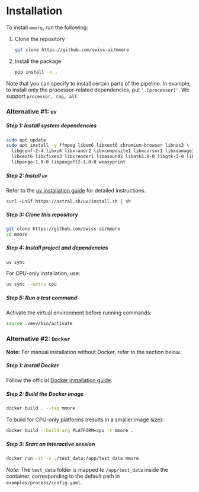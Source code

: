 # Installation

To install `mmore`, run the following:

1. Clone the repository
   ```bash
   git clone https://github.com/swiss-ai/mmore
   ```

2. Install the package
   ```bash
   pip install -e .
   ```

Note that you can specify to install certain parts of the pipeline. In example, to install only the processor-related dependencies, put `'.[processor]'`. We support `processor, rag, all`.

### Alternative #1: `uv`

##### Step 1: Install system dependencies

```bash
sudo apt update
sudo apt install -y ffmpeg libsm6 libxext6 chromium-browser libnss3 \
  libgconf-2-4 libxi6 libxrandr2 libxcomposite1 libxcursor1 libxdamage1 \
  libxext6 libxfixes3 libxrender1 libasound2 libatk1.0-0 libgtk-3-0 libreoffice \
  libpango-1.0-0 libpangoft2-1.0-0 weasyprint
```

##### Step 2: Install `uv`

Refer to the [uv installation guide](https://docs.astral.sh/uv/getting-started/installation/) for detailed instructions.
```
curl -LsSf https://astral.sh/uv/install.sh | sh
```

##### Step 3: Clone this repository

```bash
git clone https://github.com/swiss-ai/mmore
cd mmore
```

##### Step 4: Install project and dependencies

```bash
uv sync
```

For CPU-only installation, use:

```bash
uv sync --extra cpu
```

##### Step 5: Run a test command

Activate the virtual environment before running commands:

```bash
source .venv/bin/activate
```
### Alternative #2: `Docker`

**Note:** For manual installation without Docker, refer to the section below.

##### Step 1: Install Docker

Follow the official [Docker installation guide](https://docs.docker.com/get-started/get-docker/).

##### Step 2: Build the Docker image

```bash
docker build . --tag mmore
```

To build for CPU-only platforms (results in a smaller image size):

```bash
docker build --build-arg PLATFORM=cpu -t mmore .
```

##### Step 3: Start an interactive session

```bash
docker run -it -v ./test_data:/app/test_data mmore
```

*Note:* The `test_data` folder is mapped to `/app/test_data` inside the container, corresponding to the default path in `examples/process/config.yaml`.
